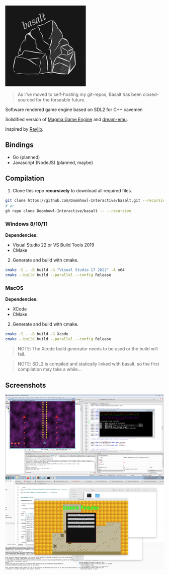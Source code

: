 ![basalt](misc/logo_small.png)

> As I've moved to self-hosting my git-repos, Basalt has been closed-sourced for the forseable future.

Software rendered game engine based on SDL2 for C++ cavemen

Solidified version of [Magma Game Engine](https://github.com/bramtechs/RaylibMagmaEngine)
and [dream-emu](https://github.com/bramtechs/dream-emu).

Inspired by [Raylib](https://github.com/raysan5/raylib).

## Bindings

- Go (planned)
- Javascript (NodeJS) (planned, maybe)

## Compilation

1. Clone this repo **recursively** to download all required files.

```bash
git clone https://github.com/Doomhowl-Interactive/basalt.git --recursive
# or
gh repo clone Doomhowl-Interactive/basalt -- --recursive
```

### Windows 8/10/11

**Dependencies:**

- Visual Studio 22 or VS Build Tools 2019
- CMake

2. Generate and build with cmake.

```bash
cmake -S . -B build -G "Visual Studio 17 2022" -A x64
cmake --build build --parallel --config Release
```

### MacOS

**Dependencies:**

- XCode
- CMake

2. Generate and build with cmake.

```bash
cmake -S . -B build -G Xcode
cmake --build build --parallel --config Release
```

> NOTE: The Xcode build generator needs to be used or the build will fail.

> NOTE: SDL2 is compiled and statically linked with basalt,
> so the first compilation may take a while...

## Screenshots

![Preview](screenshots/windows7_2.PNG)
![Preview2](screenshots/macos.png)

